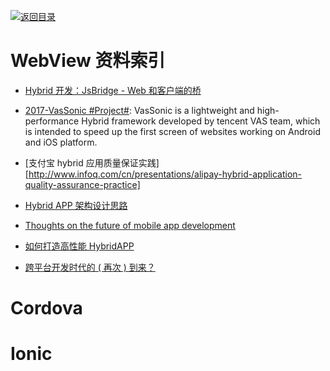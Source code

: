 [![返回目录](https://parg.co/UGo)](https://parg.co/b4z) 


# WebView 资料索引

* [Hybrid 开发：JsBridge - Web 和客户端的桥](http://www.tuicool.com/articles/7bQRRj7)

* [2017-VasSonic #Project#](https://github.com/Tencent/VasSonic): VasSonic is a lightweight and high-performance Hybrid framework developed by tencent VAS team, which is intended to speed up the first screen of websites working on Android and iOS platform.

* [支付宝 hybrid 应用质量保证实践][http://www.infoq.com/cn/presentations/alipay-hybrid-application-quality-assurance-practice]

* [Hybrid APP 架构设计思路](https://github.com/chemdemo/chemdemo.github.io/issues/12)

* [Thoughts on the future of mobile app development](https://getsiphon.com/blog/2016/01/20/future-of-app-development/)

* [如何打造高性能 HybridAPP](https://segmentfault.com/a/1190000005732602)

* [跨平台开发时代的 ( 再次 ) 到来？](https://onevcat.com/2015/03/cross-platform/)

# Cordova

# Ionic
